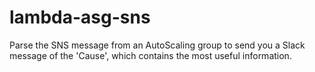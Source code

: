 # lambda-asg-sns
Parse the SNS message from an AutoScaling group to send you a Slack message of the 'Cause', which contains the most useful information.

